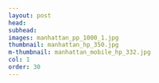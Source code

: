 ```yaml
---
layout: post
head: 
subhead: 
images: manhattan_pp_1000_1.jpg
thumbnail: manhattan_hp_350.jpg
m-thumbnail: manhattan_mobile_hp_332.jpg
col: 1
order: 30
---
```

